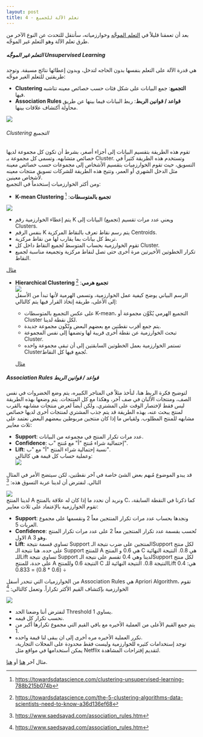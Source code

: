 ```yaml
---  
layout: post
title: تعلم الآلة للجميع - 4
---  
```


بعد أن تعمقنا قليلاً في [التعلم الموجَّه](https://alioh.github.io/Machine-Learning-for-Everyone-3/) وخوارزمياته، سأنتقل للتحدث عن النوع الآخر من طرق تعلم الآلة وهو التعلم غير الموجَّه.



##### التعلم غير الموجَّه Unsupervised Learning  
هي قدرة الآلة على التعلم بنفسها بدون الحاجه لتدخل، وبدون إعطائها نتائج مسبقة. وتوجد طريقتين للتعلم الغير موجَّه:
* **Clustering التجميع**: جمع البيانات على شكل فئات حسب خصائص معينه تتاشبه فيها.
* **Association Rules قواعد / قوانين الربط**: ربط البيانات فيما بينها عن طريق محاولة أكتشاف علاقات بينها.  

![](https://alioh.github.io/images/2019-2-12/1.png)  


###### Clustering التجميع  
تقوم هذه الطريقة بتقسيم البيانات إلى أجزاء أصغر، بشرط أن تكون كل مجموعة لديها خصائص متشابهه. وتسمى كل مجموعة بـ Cluster. وتستخدم هذه الطريقة كثيراً في التسويق، حيث تقوم الخوارزميات بتقسيم الأشخاص إلى مجموعات حسب خصائص معينة مثل الدخل الشهري أو العمر، وتتيح هذه الطريقة للشركات تسويق منتجات معينه لأشخاص معينين.  
ومن أكثر الخوارزميات إستخدماً في التجميع:  


* **K-mean Clustering تجميع بالمتوسطات**: [^2]  

![](https://alioh.github.io/images/2019-2-12/2.png)  

  * يتم إعطاء الخوارزمية رقم K ويعني عدد مرات تقسيم (تجميع) البيانات إلى Clusters.
  * بنفس الرقم K يتم رسم نقاط تعرف بالنقاط المركزية Centroids.
  * تربط كل بيانات بما يقارب لها من نقاط مركزية.
  * تقوم الخوارزمية بحساب المتوسط لجميع النقاط داخل كل Cluster.
  * تكرار الخطوتين الأخيرتين مرة أخرى حتى تصل لنقاط مركزية وتجميعة مناسبة لجميع النقاط.  
    
  [مثال](https://healthcare.ai/step-step-k-means-clustering/)  


* **Hierarchical Clustering تجميع هرمي**: [^3]  
![](https://alioh.github.io/images/2019-2-12/3.gif)  
الرسم البياني يوضح كيفية عمل الخوارزمية، وتسمى الهرمية لأنها تبدأ من الأسفل إلى الأعلى، طريقة إتخاذ القرار فيها يتم كالتالي:  
  * على عكس التجميع بالمتوسطات K-mean، التجميع الهرمي يُكَوِّن مجموعة أو Cluster لكل نقطة لدينا.
  * يتم جمع أقرب نقطتين مع بعضهم البعض وتُكَون مجموعة جديدة.
  * تبحث الخوارزمية عن نقطة أخرى قريبة لها وتضمها إلى نفس المجموعة Cluster.
  * تستمر الخوارزمية بعمل الخطوتين السابقتين إلى أن تبقى مجموعة واحده Clusterتُجمع فيها كل النقاط.  
    
  [مثال](https://towardsdatascience.com/hierarchical-clustering-and-its-applications-41c1ad4441a6)  

##### Association Rules قواعد / قوانين الربط  
لتوضيح فكرة الربط هنا، لنأخذ مثلاً في المتاجر الكبيره، يتم وضع الخضروات في نفس الصف، ومنتجات الألبان في صف آخر، وهكذا مع كل المنتجات. يتم وضعها بهذه الطريقة ليس فقط لإختصار الوقت على المشتري، ولكن أيضاً لعرض منتجات مشابهه بالقرب لمنتج يبحث عنه، بهذه الطريقة قد يتم جذب المشتري لمنتجات أخرى لديها خصائص مشابهه للمنتج المطلوب. ولقياس ما إذا كان منتجين مربوطين ببعضهم البعض نعتمد على ثلاث معايير:  
  * **Support**: عدد مرات تكرار المنتج في مجموعه من البيانات.
  * **Confidence**: إحتمالية شراء مُنتج "أ" مع مُنتج "ب".
  * **Lift**: نسبة إحتمالية شراء المنتج "أ" مع "ب".  
وعملية حساب كل قيمة هي كالتالي:  
![](https://alioh.github.io/images/2019-2-12/4.png)  

قد يبدو الموضوع مُبهم بعض الشئ خاصة في آخر نقطتين، لكن سيتضح الأمر في المثال التالي. لنفترض أن لدينا عربة التسوق هذه:   [^4]

![](https://alioh.github.io/images/2019-2-12/5.png)  
لدينا المنتج A ونريد أن نحدد ما إذا كان له علاقة بالمنتج C، كما ذكرنا في النقطة السابقة، تقوم الخوارزمية بالإعتماد على ثلاث معايير:  
  * **Support**: ونجدها بحساب عدد مرات تكرار المنتجين معاً 2 ونقسمها على مجموع العربات 5.
  * **Confidence**: تُحسب بقسمة عدد تكرار المنتجين معاً 2 على عدد مرات تكرار المنتج الاول A وهو 3.
  * **Lift**: تساوي قسمة نتيجة Support المنتجين على ضرب نتيجة الـSupport لكل منتج على حده. هنا نتيجة الـ Support للمنتج A هي 0.6 و المنتج C هي 0.8. النتيجة النهائية للـLift تساوي نتيجة Support لدينا وهي 0.4 تقسم على نتيجة الـSupport لكل منتج على حدة، للمنتج A النتيجة 0.6 وللمنتج C النتيجة 0.8. النتيجة النهائية للـLift هي: 0.4 ÷ (0.6 * 0.8) = 0.833

من الخوارزميات التي تنحدر أسفل Association Rules هي Apriori Algorithm، تقوم الخوارزمية بإكتشاف القيم الأكثر تكراراً. وتعمل كالتالي:  [^4]

![](https://alioh.github.io/images/2019-2-12/6.jpg)  

  * لنفترض أننا وضعنا الحد Threshold يساوي 1.
  * نحسب تكرار كل قيمه.
  * يتم جمع القيم الأعلى من العملية الأخيره مع باقي القيم التي مجموع تكرارها أكبر من 1.
  * نكرر العملية الأخيره مره أخرى إلى ان يبقى لنا قيمة واحده.   
توجد إستخدامات كثيره للخوارزمية وليست فقط محدودة على المحلات التجارية، يمكن أستخدامها في مواقع مثل Netflix لتقديم إقتراحات المشاهدة.  

مثال آخر [هنا](https://www.kdnuggets.com/2016/04/association-rules-apriori-algorithm-tutorial.html/2) أو [هنا](https://www.hackerearth.com/blog/machine-learning/beginners-tutorial-apriori-algorithm-data-mining-r-implementation/).  



[^1]: <https://uxdesign.cc/an-intro-to-machine-learning-for-designers-5c74ba100257>
[^2]: <https://towardsdatascience.com/clustering-unsupervised-learning-788b215b074b>
[^3]: <https://towardsdatascience.com/the-5-clustering-algorithms-data-scientists-need-to-know-a36d136ef68>
[^4]: <https://www.saedsayad.com/association_rules.htm>
